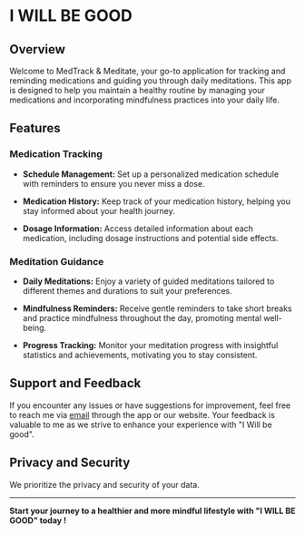 # I WILL BE GOOD

## Overview

Welcome to MedTrack & Meditate, your go-to application for tracking and reminding medications and guiding you through daily meditations. This app is designed to help you maintain a healthy routine by managing your medications and incorporating mindfulness practices into your daily life.

## Features

### Medication Tracking

- **Schedule Management:** Set up a personalized medication schedule with reminders to ensure you never miss a dose.

- **Medication History:** Keep track of your medication history, helping you stay informed about your health journey.

- **Dosage Information:** Access detailed information about each medication, including dosage instructions and potential side effects.

### Meditation Guidance

- **Daily Meditations:** Enjoy a variety of guided meditations tailored to different themes and durations to suit your preferences.

- **Mindfulness Reminders:** Receive gentle reminders to take short breaks and practice mindfulness throughout the day, promoting mental well-being.

- **Progress Tracking:** Monitor your meditation progress with insightful statistics and achievements, motivating you to stay consistent.

## Support and Feedback

If you encounter any issues or have suggestions for improvement, feel free to reach me via [email](mailto:imwhdiiii@gmail.com) through the app or our website. Your feedback is valuable to me as we strive to enhance your experience with "I Will be good".

## Privacy and Security

We prioritize the privacy and security of your data.
___
**Start your journey to a healthier and more mindful lifestyle with "I WILL BE GOOD" today !**
